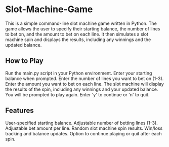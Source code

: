 # Slot-Machine-Game
This is a simple command-line slot machine game written in Python. The game allows the user to specify their starting balance, the number of lines to bet on, and the amount to bet on each line. It then simulates a slot machine spin and displays the results, including any winnings and the updated balance.

## How to Play
Run the main.py script in your Python environment.
Enter your starting balance when prompted.
Enter the number of lines you want to bet on (1-3).
Enter the amount you want to bet on each line.
The slot machine will display the results of the spin, including any winnings and your updated balance.
You will be prompted to play again. Enter 'y' to continue or 'n' to quit.


## Features
User-specified starting balance.
Adjustable number of betting lines (1-3).
Adjustable bet amount per line.
Random slot machine spin results.
Win/loss tracking and balance updates.
Option to continue playing or quit after each spin.
